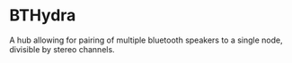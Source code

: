 # BTHydra
A hub allowing for pairing of multiple bluetooth speakers to a single node, divisible by stereo channels.
